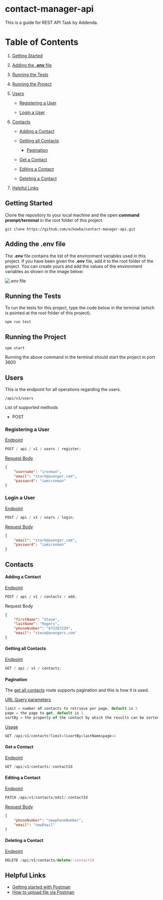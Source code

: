 # contact-manager-api

This is a guide for REST API Task by Addenda.

# Table of Contents

1. [Getting Started](#getting-started)

2. [Adding the **.env** file](#.env-file)

3. [Running the Tests](#tests)

4. [Running the Project](#run-project)

5. [Users](#users)

    - [Registering a User](#register)

    - [Login a User](#login)

6. [Contacts](#contacts)

    - [Adding a Contact](#add-contact)

    - [Getting all Contacts](#get-contacts)
        - [Pagination](#pagination)
    - [Get a Contact](#get-contact)

    - [Editing a Contact](#edit-contact)

    - [Deleting a Contact](#delete-contact)

7. [Helpful Links](#helpful-links)

## Getting Started<a name="getting-started"/>

Clone the repository to your local machine and the open **command prompt/terminal** in the root folder of this project.

```
git clone https://github.com/achowba/contact-manager-api.git
```

## Adding the **.env** file<a name=".env-file"/>

The **.env** file contains the list of the environment variables used in this project. If you have been given the **.env** file, add it to the root folder of the project. You can create yours and add the values of the environment variables as shown in the image below:

![.env file](https://res.cloudinary.com/achowba/image/upload/v1578864533/addenda-task/env_file.png)

## Running the Tests<a name="tests"/>

To run the tests for this project, type the code below in the terminal (which is pointed at the root folder of this project).

```npm
npm run test
```

## Running the Project<a name="run-project"/>

```
npm start
```

Running the above command in the terminal should start the project in port 3600

## Users<a name="users"/>

This is the endpoint for all operations regarding the users.

```
/api/v1/users
```

List of supported methods

-   POST

### Registering a User<a name="register"/>

<u>Endpoint</u>

```javascript
POST / api / v1 / users / register;
```

<u>Request Body</u>

```json
{
    "username": "ironman",
    "email": "stark@avenger.com",
    "password": "iamironman"
}
```

### Login a User<a name="login"/>

<u>Endpoint</u>

```javascript
POST / api / v1 / users / login;
```

<u>Request Body</u>

```json
{
    "email": "stark@avenger.com",
    "password": "iamironman"
}
```

## Contacts<a name="contacts"/>

#### Adding a Contact<a name="add-contact"/>

<u>Endpoint</u>

```javascript
POST / api / v1 / contacts / add;
```

Request Body

```json
{
    "firstName": "Steve",
    "lastName": "Rogers",
    "phoneNumber": "673287239",
    "email": "steve@avengers.com"
}
```

#### Getting all Contacts<a name="get-contacts"/>

<u>Endpoint</u>

```javascript
GET / api / v1 / contacts;
```

#### Pagination<a name="pagination"/>

The [get all contacts](#get-contacts) route supports pagination and this is how it is used.

<u>URL Query parameters</u>

```javascript
limit = number of contacts to retrieve per page, default is 5
page = the page to get, default is 1
sortBy = the property of the contact by which the results can be sorted, default is "firstName"
```

<u>Usage</u>

```javascript
GET /api/v1/contacts?limit=5&sortBy=lastName&page=1
```

#### Get a Contact<a name="get-contact"/>

<u>Endpoint</u>

```javascript
GET /api/v1/contacts/:contactId
```

#### Editing a Contact<a name="edit-contact"/>

<u>Endpoint</u>

```javascript
PATCH /api/v1/contacts/edit/:contactId
```

<u>Request Body</u>

```json
{
    "phoneNumber": "newphoneNumber",
    "email": "newEmail"
}
```

#### Deleting a Contact<a name="delete-contact"/>

<u>Endpoint</u>

```javascript
DELETE /api/v1/contacts/delete/:contactId
```

## Helpful Links<a name="helpful-links"/>

-   [Getting started with Postman](#https://youtu.be/t5n07Ybz7yI)
-   [How to upload file via Postman](#https://youtu.be/c07IsbSNqfI)

